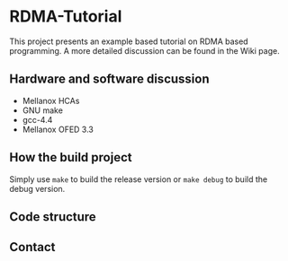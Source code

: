 # RDMA-Tutorial
This project presents an example based tutorial on RDMA based programming. A more detailed
discussion can be found in the Wiki page.

## Hardware and software discussion
 * Mellanox HCAs
 * GNU make
 * gcc-4.4
 * Mellanox OFED 3.3

## How the build project
Simply use ```make``` to build the release version or ```make debug``` to build the
debug version.

## Code structure

## Contact
